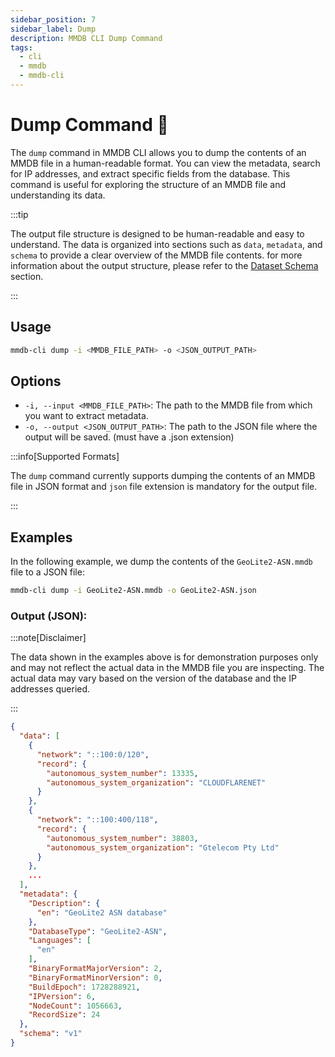 ```yaml
---
sidebar_position: 7
sidebar_label: Dump
description: MMDB CLI Dump Command
tags:
  - cli
  - mmdb
  - mmdb-cli
---
```


# Dump Command 🐣

The `dump` command in MMDB CLI allows you to dump the contents of an MMDB file in a human-readable format. You can view the metadata, search for IP addresses, and extract specific fields from the database. This command is useful for exploring the structure of an MMDB file and understanding its data.

:::tip

The output file structure is designed to be human-readable and easy to understand. The data is organized into sections such as `data`, `metadata`, and `schema` to provide a clear overview of the MMDB file contents. for more information about the output structure, please refer to the [Dataset Schema](./05-dataset-schema.md) section.

:::

## Usage

```bash
mmdb-cli dump -i <MMDB_FILE_PATH> -o <JSON_OUTPUT_PATH>
```

## Options

- `-i, --input <MMDB_FILE_PATH>`: The path to the MMDB file from which you want to extract metadata.
- `-o, --output <JSON_OUTPUT_PATH>`: The path to the JSON file where the output will be saved. (must have a .json extension)

:::info[Supported Formats]

The `dump` command currently supports dumping the contents of an MMDB file in JSON format and `json` file extension is mandatory for the output file.

:::

## Examples

In the following example, we dump the contents of the `GeoLite2-ASN.mmdb` file to a JSON file:

```bash
mmdb-cli dump -i GeoLite2-ASN.mmdb -o GeoLite2-ASN.json
```

### Output (JSON):

:::note[Disclaimer]

The data shown in the examples above is for demonstration purposes only and may not reflect the actual data in the MMDB file you are inspecting. The actual data may vary based on the version of the database and the IP addresses queried.

:::

```json
{
  "data": [
    {
      "network": "::100:0/120",
      "record": {
        "autonomous_system_number": 13335,
        "autonomous_system_organization": "CLOUDFLARENET"
      }
    },
    {
      "network": "::100:400/118",
      "record": {
        "autonomous_system_number": 38803,
        "autonomous_system_organization": "Gtelecom Pty Ltd"
      }
    },
    ...
  ],
  "metadata": {
    "Description": {
      "en": "GeoLite2 ASN database"
    },
    "DatabaseType": "GeoLite2-ASN",
    "Languages": [
      "en"
    ],
    "BinaryFormatMajorVersion": 2,
    "BinaryFormatMinorVersion": 0,
    "BuildEpoch": 1728288921,
    "IPVersion": 6,
    "NodeCount": 1056663,
    "RecordSize": 24
  },
  "schema": "v1"
}
```